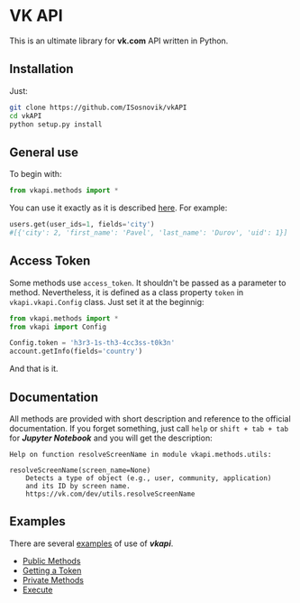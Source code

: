 # VK API

This is an ultimate library for **vk.com** API written in Python.

## Installation
Just: 
```bash
git clone https://github.com/ISosnovik/vkAPI
cd vkAPI
python setup.py install
```

## General use

To begin with:

```python
from vkapi.methods import *
```

You can use it exactly as it is described [here](https://vk.com/dev/methods).
For example:

```python
users.get(user_ids=1, fields='city')
#[{'city': 2, 'first_name': 'Pavel', 'last_name': 'Durov', 'uid': 1}]
```

## Access Token

Some methods use `access_token`. It shouldn't be passed as a parameter to method. Nevertheless, it is defined as a class property `token` in `vkapi.vkapi.Config` class. Just set it at the beginnig:
 
```python
from vkapi.methods import *
from vkapi import Config

Config.token = 'h3r3-1s-th3-4cc3ss-t0k3n'
account.getInfo(fields='country')
```
And that is it.

## Documentation

All methods are provided with short description and reference to the official documentation. If you forget something, just call `help` or `shift + tab + tab` for *__Jupyter Notebook__* and you will get the description:

```profile
Help on function resolveScreenName in module vkapi.methods.utils:

resolveScreenName(screen_name=None)
    Detects a type of object (e.g., user, community, application)
    and its ID by screen name.
    https://vk.com/dev/utils.resolveScreenName
```

## Examples
There are several [examples](https://github.com/ISosnovik/vkAPI/tree/master/examples) of use of *__vkapi__*.

+ [Public Methods](https://github.com/ISosnovik/vkAPI/blob/master/examples/Public%20methods.ipynb)
+ [Getting a Token](https://github.com/ISosnovik/vkAPI/blob/master/examples/Getting%20a%20token.ipynb)
+ [Private Methods](https://github.com/ISosnovik/vkAPI/blob/master/examples/Private%20methods.ipynb)
+ [Execute](https://github.com/ISosnovik/vkAPI/blob/master/examples/Execute.ipynb)

